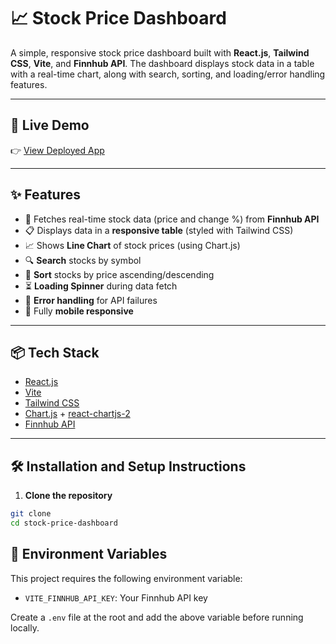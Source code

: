 # 📈 Stock Price Dashboard

A simple, responsive stock price dashboard built with **React.js**, **Tailwind CSS**, **Vite**, and **Finnhub API**.
The dashboard displays stock data in a table with a real-time chart, along with search, sorting, and loading/error handling features.

---

## 🚀 Live Demo

👉 [View Deployed App]()

---

## ✨ Features

- 🔄 Fetches real-time stock data (price and change %) from **Finnhub API**
- 📋 Displays data in a **responsive table** (styled with Tailwind CSS)
- 📈 Shows **Line Chart** of stock prices (using Chart.js)
- 🔍 **Search** stocks by symbol
- 🔀 **Sort** stocks by price ascending/descending
- ⏳ **Loading Spinner** during data fetch
- 🚨 **Error handling** for API failures
- 📱 Fully **mobile responsive**

---

## 📦 Tech Stack

- [React.js](https://react.dev/)
- [Vite](https://vitejs.dev/)
- [Tailwind CSS](https://tailwindcss.com/)
- [Chart.js](https://www.chartjs.org/) + [react-chartjs-2](https://react-chartjs-2.js.org/)
- [Finnhub API](https://finnhub.io/)

---

## 🛠️ Installation and Setup Instructions

1. **Clone the repository**

```bash
git clone
cd stock-price-dashboard
```
## 🔐 Environment Variables

This project requires the following environment variable:

- `VITE_FINNHUB_API_KEY`: Your Finnhub API key

Create a `.env` file at the root and add the above variable before running locally.

